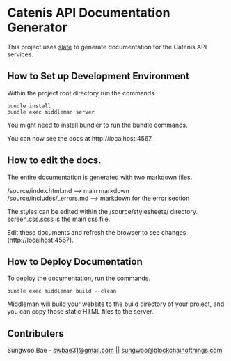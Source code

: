 # Catenis API Documentation Generator

This project uses [slate](https://github.com/lord/slate) to generate documentation for the Catenis API services.

## How to Set up Development Environment

Within the project root directory run the commands.

```shell
bundle install
bundle exec middleman server
```

You might need to install [bundler](http://bundler.io/) to run the bundle commands.

You can now see the docs at http://localhost:4567.

## How to edit the docs.

The entire documentation is generated with two markdown files.

/source/index.html.md       --> main markdown  
/source/includes/_errors.md --> markdown for the error section

The styles can be edited within the /source/stylesheets/ directory. screen.css.scss is the main css file.

Edit these documents and refresh the browser to see changes (http://localhost:4567).

## How to Deploy Documentation

To deploy the documentation, run the commands.

```shell
bundle exec middleman build --clean
```

Middleman will build your website to the build directory of your project, and you can copy those static HTML files to the server.

## Contributers

Sungwoo Bae - swbae31@gmail.com || sungwoo@blockchainofthings.com
